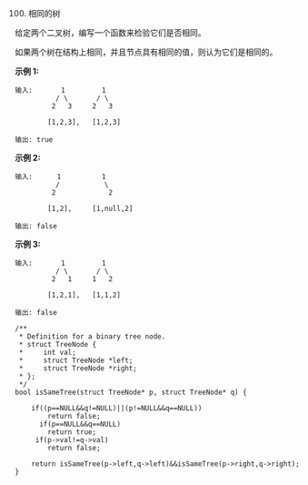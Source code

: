 100. 相同的树

给定两个二叉树，编写一个函数来检验它们是否相同。

如果两个树在结构上相同，并且节点具有相同的值，则认为它们是相同的。

**示例 1:**

```
输入:       1         1
          / \       / \
         2   3     2   3

        [1,2,3],   [1,2,3]

输出: true
```

**示例 2:**

```
输入:      1          1
          /           \
         2             2

        [1,2],     [1,null,2]

输出: false

```

**示例 3:**

```
输入:       1         1
          / \       / \
         2   1     1   2

        [1,2,1],   [1,1,2]

输出: false

```

```
/**
 * Definition for a binary tree node.
 * struct TreeNode {
 *     int val;
 *     struct TreeNode *left;
 *     struct TreeNode *right;
 * };
 */ 
bool isSameTree(struct TreeNode* p, struct TreeNode* q) {
  
    if((p==NULL&&q!=NULL)||(p!=NULL&&q==NULL))
        return false;
      if(p==NULL&&q==NULL)
        return true;
     if(p->val!=q->val)
        return false;
   
    return isSameTree(p->left,q->left)&&isSameTree(p->right,q->right);
}
```

